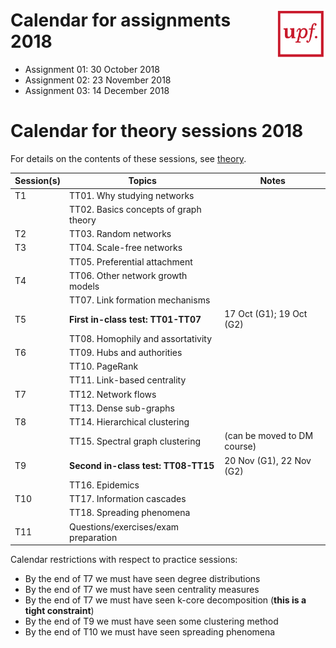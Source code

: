 
# <img src="upf_logo.png" align="right" width="80"/>Calendar for assignments 2018

* Assignment 01: 30 October 2018
* Assignment 02: 23 November 2018
* Assignment 03: 14 December 2018

# Calendar for theory sessions 2018

For details on the contents of these sessions, see [theory](../theory/README.md).

| Session(s)       | Topics                                | Notes |
|------------------|---------------------------------------|-------|
| T1               | TT01. Why studying networks           |       |
|                  | TT02. Basics concepts of graph theory |       |
| T2               | TT03. Random networks                 |       |
| T3               | TT04. Scale-free networks             |       |
|                  | TT05. Preferential attachment         |       |
| T4               | TT06. Other network growth models     |       |
|                  | TT07. Link formation mechanisms       |       |
| T5               | **First in-class test: TT01-TT07**    | 17 Oct (G1); 19 Oct (G2) |
|                  | TT08. Homophily and assortativity     |       |
| T6               | TT09. Hubs and authorities            |       |
|                  | TT10. PageRank                        |       |
|                  | TT11. Link-based centrality           |       |
| T7               | TT12. Network flows                   |       |
|                  | TT13. Dense sub-graphs                |       |
| T8               | TT14. Hierarchical clustering         |       |
|                  | TT15. Spectral graph clustering       | (can be moved to DM course) |
| T9               | **Second in-class test: TT08-TT15**   | 20 Nov (G1), 22 Nov (G2)    |
|                  | TT16. Epidemics                       |       |
| T10              | TT17. Information cascades            |       |
|                  | TT18. Spreading phenomena             |       |
| T11              | Questions/exercises/exam preparation  |       |

Calendar restrictions with respect to practice sessions:

* By the end of T7 we must have seen degree distributions
* By the end of T7 we must have seen centrality measures
* By the end of T7 we must have seen k-core decomposition (**this is a tight constraint**)
* By the end of T9 we must have seen some clustering method
* By the end of T10 we must have seen spreading phenomena
